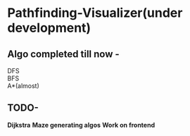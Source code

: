 # Pathfinding-Visualizer(under development)
## Algo completed till now -
 DFS<br />
 BFS<br />
 A*(almost)
## TODO-
 **Dijkstra**
 **Maze generating algos**
 **Work on frontend**
